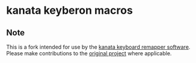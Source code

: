 # kanata keyberon macros

## Note

This is a fork intended for use by the [kanata keyboard remapper software](https://github.com/jtroo/keyberon).
Please make contributions to the [original project](https://github.com/TeXitoi/keyberon) where applicable.
